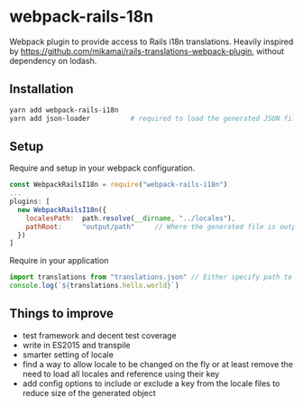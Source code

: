 # webpack-rails-18n

Webpack plugin to provide access to Rails i18n translations.  Heavily inspired by https://github.com/mikamai/rails-translations-webpack-plugin, without dependency on lodash.

## Installation

```bash
yarn add webpack-rails-i18n
yarn add json-loader          # required to load the generated JSON file
```

## Setup

Require and setup in your webpack configuration.

```js
const WebpackRailsI18n = require("webpack-rails-i18n")
...
plugins: [
  new WebpackRailsI18n({
    localesPath:  path.resolve(__dirname, "../locales"),
    pathRoot:     "output/path"     // Where the generated file is output
  })
]
```

Require in your application
```js
import translations from "translations.json" // Either specify path to the pathRoot as above or have webpack resolve this path
console.log(`${translations.hello.world}`)
```

## Things to improve

- test framework and decent test coverage
- write in ES2015 and transpile
- smarter setting of locale
- find a way to allow locale to be changed on the fly or at least remove the need to load all locales and reference using their key
- add config options to include or exclude a key from the locale files to reduce size of the generated object

